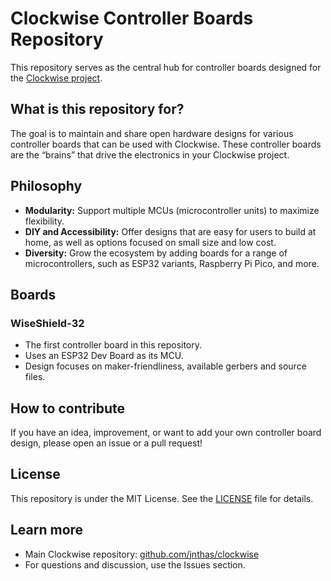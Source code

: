 # Clockwise Controller Boards Repository

This repository serves as the central hub for controller boards designed for the [Clockwise project](https://github.com/jnthas/clockwise).

## What is this repository for?

The goal is to maintain and share open hardware designs for various controller boards that can be used with Clockwise. These controller boards are the “brains” that drive the electronics in your Clockwise project.

## Philosophy

- **Modularity:** Support multiple MCUs (microcontroller units) to maximize flexibility.
- **DIY and Accessibility:** Offer designs that are easy for users to build at home, as well as options focused on small size and low cost.
- **Diversity:** Grow the ecosystem by adding boards for a range of microcontrollers, such as ESP32 variants, Raspberry Pi Pico, and more.

## Boards

### WiseShield-32

- The first controller board in this repository.
- Uses an ESP32 Dev Board as its MCU.
- Design focuses on maker-friendliness, available gerbers and source files.

## How to contribute

If you have an idea, improvement, or want to add your own controller board design, please open an issue or a pull request!

## License

This repository is under the MIT License. See the [LICENSE](LICENSE) file for details.

## Learn more

- Main Clockwise repository: [github.com/jnthas/clockwise](https://github.com/jnthas/clockwise)
- For questions and discussion, use the Issues section.
